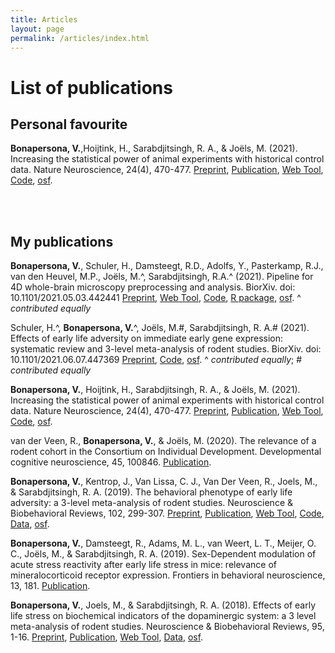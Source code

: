 ```yaml
---
title: Articles
layout: page
permalink: /articles/index.html
---
```


List of publications
======


Personal favourite
----
**Bonapersona, V.**,Hoijtink, H., Sarabdjitsingh, R. A., & Joëls, M. (2021). Increasing the statistical 
power of animal experiments with historical control data. Nature Neuroscience, 24(4), 470-477.
[Preprint](https://doi.org/10.1101/864652), [Publication](https://doi.org/10.1038/s41593-020-00792-3), 
[Web Tool](https://utrecht-university.shinyapps.io/repair/), [Code](https://github.com/valeriabonapersona/RePAIR), 
[osf](https://osf.io/wvs7m/).

<br><br>

My publications
----
 
**Bonapersona, V.**, Schuler, H., Damsteegt, R.D., Adolfs, Y., Pasterkamp, R.J., van den Heuvel, M.P., Joëls, M.^, Sarabdjitsingh, R.A.^ (2021). Pipeline for 4D whole-brain microscopy 
preprocessing and analysis. BiorXiv. doi: 10.1101/2021.05.03.442441
[Preprint](https://doi.org/10.1101/2021.05.03.442441), [Web Tool](https://vbonapersona.shinyapps.io/brain_after_footshock/), [Code](https://github.com/valeriabonapersona/footshock_brain), 
[R package](valeriabonapersona.github.io/abc4d), [osf](https://osf.io/8muvw/).
^ *contributed equally*


Schuler, H.^, **Bonapersona, V.**^, Joëls, M.#, Sarabdjitsingh, R. A.# (2021). Effects of early life adversity on immediate early gene expression: systematic review and 3-level meta-analysis of rodent studies. BiorXiv. doi: 10.1101/2021.06.07.447369 
[Preprint](https://doi.org/10.1101/2021.06.07.447369), [Code](https://github.com/valeriabonapersona/mIEG), [osf](https://osf.io/qkyvd/). 
^ *contributed equally*; # *contributed equally*


**Bonapersona, V.**, Hoijtink, H., Sarabdjitsingh, R. A., & Joëls, M. (2021). Increasing the statistical 
power of animal experiments with historical control data. Nature Neuroscience, 24(4), 470-477.
[Preprint](https://doi.org/10.1101/864652), [Publication](https://doi.org/10.1038/s41593-020-00792-3), 
[Web Tool](https://utrecht-university.shinyapps.io/repair/), [Code](https://github.com/valeriabonapersona/RePAIR), 
[osf](https://osf.io/wvs7m/).


van der Veen, R., **Bonapersona, V.**, & Joëls, M. (2020). The relevance of a rodent cohort in the Consortium 
on Individual Development. Developmental cognitive neuroscience, 45, 100846.
[Publication](https://doi.org/10.1016/j.dcn.2020.100846).


**Bonapersona, V.**, Kentrop, J., Van Lissa, C. J., Van Der Veen, R., Joels, M., & Sarabdjitsingh, 
R. A. (2019). The behavioral phenotype of early life adversity: a 3-level meta-analysis of rodent studies. 
Neuroscience & Biobehavioral Reviews, 102, 299-307.
[Preprint](http://biorxiv.org/cgi/content/short/521245v1), [Publication](https://doi.org/10.1016/j.neubiorev.2019.04.021),
[Web Tool](https://vbonapersona.shinyapps.io/MaBapp/), [Code](https://github.com/valeriabonapersona/behaviouralPhenotypeELA), 
[Data](https://zenodo.org/record/2540657#.XEGPP2ko9aR), [osf](https://osf.io/r8k2v/).


**Bonapersona, V.**, Damsteegt, R., Adams, M. L., van Weert, L. T., Meijer, O. C., Joëls, M., & Sarabdjitsingh, 
R. A. (2019). Sex-Dependent modulation of acute stress reactivity after early life stress in mice: relevance of 
mineralocorticoid receptor expression. Frontiers in behavioral neuroscience, 13, 181.
[Publication](https://doi.org/10.3389/fnbeh.2019.00181).


**Bonapersona, V.**, Joels, M., & Sarabdjitsingh, R. A. (2018). Effects of early life stress on biochemical indicators 
of the dopaminergic system: a 3 level meta-analysis of rodent studies. Neuroscience & Biobehavioral Reviews, 95, 1-16.
[Preprint](https://doi.org/10.1101/372441 ), [Publication](https://doi.org/10.1016/j.neubiorev.2018.09.003),
[Web Tool](https://vbonapersona.shinyapps.io/MaDEapp/), 
[Data](https://data.mendeley.com/datasets/6yz5gtmdhm/1), [osf](https://osf.io/w25m4/).


